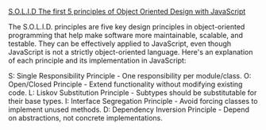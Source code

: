 [S.O.L.I.D The first 5 principles of Object Oriented Design with JavaScript](https://medium.com/@cramirez92/s-o-l-i-d-the-first-5-priciples-of-object-oriented-design-with-javascript-790f6ac9b9fa)

The S.O.L.I.D. principles are five key design principles in object-oriented programming that help make software more maintainable, scalable, and testable. They can be effectively applied to JavaScript, even though JavaScript is not a strictly object-oriented language. Here's an explanation of each principle and its implementation in JavaScript:



S: Single Responsibility Principle - One responsibility per module/class.
O: Open/Closed Principle - Extend functionality without modifying existing code.
L: Liskov Substitution Principle - Subtypes should be substitutable for their base types.
I: Interface Segregation Principle - Avoid forcing classes to implement unused methods.
D: Dependency Inversion Principle - Depend on abstractions, not concrete implementations.

